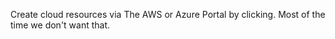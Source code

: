 Create cloud resources via The AWS or Azure Portal by clicking. 
Most of the time we don't want that.